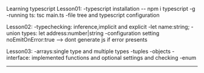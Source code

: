 Learning typescript
Lesson01:
-typescript installation -- npm i typescript -g
-running ts: tsc main.ts <destination filename>
-file tree and typescript configuration

Lesson02:
-typechecking: inference,implicit and explicit
-let name:string;
-union types: let address:number|string
-configuration setting noEmitOnError:true --> dont generate js if error presents

Lesson03:
-arrays:single type and multiple types
-tuples
-objects
-interface: implemented functions and optional settings and checking
-enum

---
